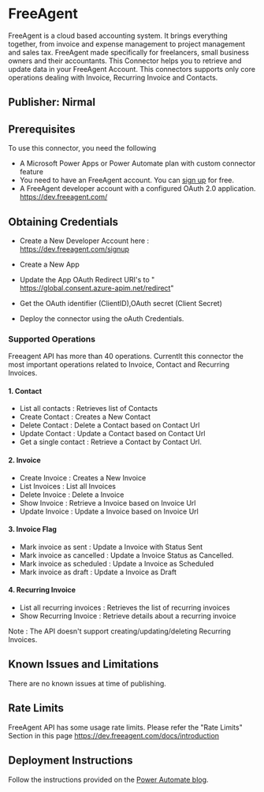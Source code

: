# FreeAgent

FreeAgent is a cloud based accounting system. It brings everything together, from invoice and expense management to project management and sales tax. FreeAgent made specifically for freelancers, small business owners and their accountants. This Connector helps you to retrieve and update data in your FreeAgent Account. This connectors supports only core operations dealing with Invoice, Recurring Invoice and Contacts.


## Publisher: Nirmal

## Prerequisites

To use this connector, you need the following

- A Microsoft Power Apps or Power Automate plan with custom connector feature
- You need to have an FreeAgent account. You can [sign up](https://signup.freeagent.com/signup) for free.
- A FreeAgent developer account with a configured OAuth 2.0 application. https://dev.freeagent.com/

## Obtaining Credentials
- Create a New Developer Account here : https://dev.freeagent.com/signup

- Create a New App
- Update the App OAuth Redirect URI's to "	
https://global.consent.azure-apim.net/redirect"
- Get the OAuth identifier (ClientID),OAuth secret (Client Secret)
- Deploy the connector using the oAuth Credentials.



### Supported Operations
Freeagent API has more than 40 operations. Currentlt this connector the most important operations related to Invoice, Contact and Recurring Invoices.

#### 1. Contact
- List all contacts : Retrieves list of Contacts 
- Create Contact : Creates a New Contact
- Delete Contact : Delete a Contact based on Contact Url
- Update Contact : Update a Contact based on Contact Url
- Get a single contact : Retrieve a Contact by Contact Url.


####  2. Invoice
- Create Invoice : Creates a New Invoice
- List Invoices : List all Invoices
- Delete Invoice : Delete a Invoice
- Show Invoice : Retrieve a Invoice based on Invoice Url
- Update Invoice : Update a Invoice based on Invoice Url

#### 3. Invoice Flag

- Mark invoice as sent : Update a Invoice with Status Sent
- Mark invoice as cancelled : Update a Invoice Status as Cancelled.
- Mark invoice as scheduled : Update a Invoice as Scheduled
- Mark invoice as draft : Update a Invoice as Draft


#### 4. Recurring Invoice
- List all recurring invoices : Retrieves the list of recurring invoices
- Show Recurring Invoice : Retrieve details about a recurring invoice

Note : The API doesn't support creating/updating/deleting Recurring Invoices.



## Known Issues and Limitations
There are no known issues at time of publishing.

## Rate Limits
FreeAgent API has some usage rate limits. Please refer the "Rate Limits" Section in this page https://dev.freeagent.com/docs/introduction


## Deployment Instructions
Follow the instructions provided on the [Power Automate blog](https://flow.microsoft.com/en-us/blog/import-a-connector-from-github-as-a-custom-connector/).

